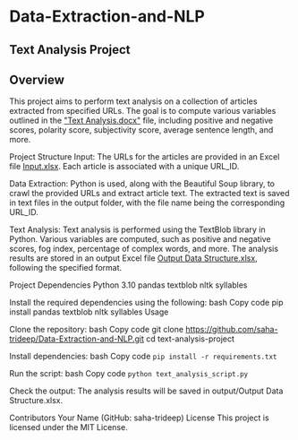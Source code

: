 # Data-Extraction-and-NLP
Text Analysis Project
---
Overview
---
This project aims to perform text analysis on a collection of articles extracted from specified URLs. The goal is to compute various variables outlined in the ["Text Analysis.docx"](https://docs.google.com/document/d/1PhMnkBFc1D1U7da3f33QKRQsQhKPfthK/edit?usp=sharing&ouid=116109919028728930152&rtpof=true&sd=true) file, including positive and negative scores, polarity score, subjectivity score, average sentence length, and more.

Project Structure
Input: The URLs for the articles are provided in an Excel file [Input.xlsx](https://docs.google.com/spreadsheets/d/1kseE2rYcWFplPgglb79cnGmU8viiRbje/edit?usp=sharing&ouid=116109919028728930152&rtpof=true&sd=true). Each article is associated with a unique URL_ID.

Data Extraction: Python is used, along with the Beautiful Soup library, to crawl the provided URLs and extract article text. The extracted text is saved in text files in the output folder, with the file name being the corresponding URL_ID.

Text Analysis: Text analysis is performed using the TextBlob library in Python. Various variables are computed, such as positive and negative scores, fog index, percentage of complex words, and more. The analysis results are stored in an output Excel file [Output Data Structure.xlsx](https://docs.google.com/spreadsheets/d/1Hm-UipDsn93nuimMx6JZuAkOYAyID9G2/edit?usp=sharing&ouid=116109919028728930152&rtpof=true&sd=true), following the specified format.

Project Dependencies
Python 3.10
pandas
textblob
nltk
syllables

Install the required dependencies using the following:
bash
Copy code
pip install pandas textblob nltk syllables
Usage

Clone the repository:
bash
Copy code
git clone https://github.com/saha-trideep/Data-Extraction-and-NLP.git
cd text-analysis-project

Install dependencies:
bash
Copy code
`pip install -r requirements.txt`

Run the script:
bash
Copy code
`python text_analysis_script.py`

Check the output:
The analysis results will be saved in output/Output Data Structure.xlsx.

Contributors
Your Name (GitHub: saha-trideep)
License
This project is licensed under the MIT License.

